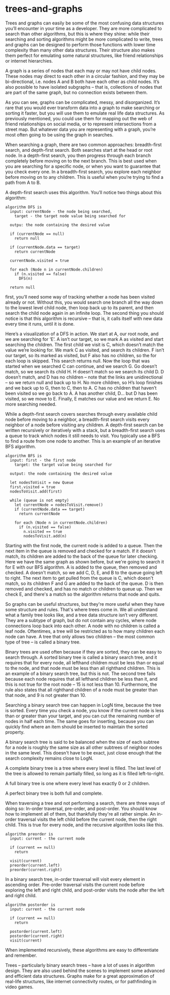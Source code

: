 # trees-and-graphs

Trees and graphs can easily be some of the most confusing data structures
you’ll encounter in your time as a developer. They are more complicated to
search than other algorithms, but this is where they shine: while their
searching and sorting algorithms might be more complicated to write, trees and
graphs can be designed to perform those functions with lower time complexity
than many other data structures. Their structure also makes them perfect for
emulating some natural structures, like friend relationships or internet
hierarchies. 

A graph is a series of nodes that each may or may not have child nodes. These
nodes may direct to each other in a circular fashion, and they may be
bi-directional, i.e. nodes A and B both have each other as child nodes.  It’s
also possible to have isolated subgraphs – that is, collections of nodes that
are part of the same graph, but no connection exists between them. 

As you can see, graphs can be complicated, messy, and disorganized. It’s rare
that you would ever transform data into a graph to make searching or sorting it
faster, but you will use them to emulate real life data structures. As
previously mentioned, you could use them for mapping out the web of friend
relationships on social media, or to represent intersections from a street map.
But whatever data you are representing with a graph, you’re most often going to
be using the graph in searches. 

When searching a graph, there are two common approaches: breadth-first search,
and depth-first search. Both searches start at the head or root node. In a
depth-first search, you then progress through each branch completely before
moving on to the next branch. This is best used when you are searching for a
specific node, or when you want to guarantee that you check every one. In a
breadth-first search, you explore each neighbor before moving on to any
children. This is useful when you’re trying to find a path from A to B. 

A depth-first search uses this algorithm. You’ll notice two things about this
algorithm: 

```
algorithm DFS is
  input: currentNode - the node being searched,
    target - the target node value being searched for
    
  outpu: the node containing the desired value
  
  if (currentNode == null)
    return null
    
  if (currentNode.data == target)
    return currentNode
    
  currentNode.visited = true
  
  for each (Node n in currentNode.children)
    if (n.visited == false)
      DFS(n)
  
  return null
```

first, you’ll need some way of tracking whether a node has been visited already
or not. Without this, you would search one branch all the way down to the
lowest level child node, then loop back up to its parent, and then search the
child node again in an infinite loop. The second thing you should notice is
that this algorithm is recursive – that is, it calls itself with new data every
time it runs, until it is done. 

Here’s a visualization of a DFS in action. We start at A, our root node, and we
are searching for ‘E’. A isn’t our target, so we mark A as visited and start
searching the children. The first child we visit is C, which doesn’t match the
value we’re looking for. We mark C as visited, and search its children. F isn’t
our target, so its marked as visited, but F also has no children, so the for
each loop is skipped. This search returns null. Now the loop that was started
when we searched C can continue, and we search G. Go doesn’t match, so we
search its child H. H doesn’t match so we search its child D. D doesn’t match,
and D has no children – note that the links are unidirectional – so we return
null and back up to H. No more children, so H’s loop finishes and we back up to
G, then to C, then to A. C has no children that haven’t been visited so we go
back to A. A has another child, D… but D has been visited, so we move to E.
Finally, E matches our value and we return E. No more searching needed. 

While a depth-first search covers searches through every available child node
before moving to a neighbor, a breadth-first search visits every neighbor of a
node before visiting any children. A depth-first search can be written
recursively or iteratively with a stack, but a breadth-first search uses a
queue to track which nodes it still needs to visit. You typically use a BFS to
find a route from one node to another. This is an example of an iterative BFS
algorithm. 

```
algorithm BFS is
  input: first - the first node
    target: the target value being searched for
    
  output: the node containing the desired value
  
  let nodesToVisit = new Queue
  first.visited = true
  nodesToVisit.add(first)
  
  while (queue is not empty)
    let currentNode = nodesToVisit.remove()
    if (currentNode.data == target)
      return currentNode
      
    for each (Node n in currentNode.children)
      if (n.visited == false)
        n.visited == true
        nodesToVisit.add(n)
```

Starting with the first node, the current node is added to a queue. Then the
next item in the queue is removed and checked for a match. If it doesn't match,
its children are added to the back of the queue for later checking. Here we
have the same graph as shown before, but we're going to search it for E with
our BFS algorithm. A is added to the queue, then removed and checked. A doesn't
match, so we add C, D, E, and B to the queue going left to right. The next item
to get pulled from the queue is C, which doesn't match, so its children F and G
are added to the back of the queue. D is then removed and checked, and has no
match or children to queue up. Then we check E, and there's a match so the
algorithm returns that node and quits. 

So graphs can be useful structures, but they're more useful when they have some
structure and rules. That's where trees come in. We all understand what a
family tree looks like, and a tree data structure isn’t very different. They
are a subtype of graph, but do not contain any cycles, where node connections
loop back into each other. A node with no children is called a leaf node.
Oftentimes, a tree will be restricted as to how many children each node can
have. A tree that only allows two children – the most common type of tree – is
called a binary tree. 

Binary trees are used often because if they are sorted, they can be easy to
search through. A sorted binary tree is called a binary search tree, and it
requires that for every node, all lefthand children must be less than or equal
to the node, and that node must be less than all righthand children. This is an
example of a binary search tree, but this is not. The second tree fails because
each node requires that all lefthand children be less than it, and this is not
true for the root node – 15 is not less than 10. Furthermore, the rule also
states that all righthand children of a node must be greater than that node,
and 9 is not greater than 10. 

Searching a binary search tree can happen in LogN time, because the tree is
sorted. Every time you check a node, you know if the current node is less than
or greater than your target, and you can cut the remaining number of nodes in
half each time. The same goes for inserting, because you can quickly find where
an item should be inserted to maintain the sorted property. 

A binary search tree is said to be balanced when the size of each subtree for a
node is roughly the same size as all other subtrees of neighbor nodes in the
same level. This doesn't have to be exact, just close enough that the search
complexity remains close to LogN. 

A complete binary tree is a tree where every level is filled. The last level of
the tree is allowed to remain partially filled, so long as it is filled
left-to-right. 

A full binary tree is one where every level has exactly 0 or 2 children. 

A perfect binary tree is both full and complete. 

When traversing a tree and not performing a search, there are three ways of
doing so: In-order traversal, pre-order, and post-order. You should know how to
implement all of them, but thankfully they're all rather simple. An in-order
traversal visits the left child before the current node, then the right child.
This is true for every node, and the recursive algorithm looks like this. 

```
algorithm preorder is
  input: current - the current node
  
  if (current == null)
    return
    
  visit(current)
  preorder(current.left)
  preorder(current.right)
```

In a binary search tree, in-order traversal will visit every element in
ascending order. Pre-order traversal visits the current node before exploring
the left and right child, and post-order visits the node after the left and
right child. 

```
algorithm postorder is
  input: current - the current node
  
  if (current == null)
    return
    
  postorder(current.left)
  postorder(current.right)
  visit(current)
```

When implemented recursively, these algorithms are easy to differentiate and
remember.

Trees – particularly binary search trees – have a lot of uses in algorithm
design. They are also used behind the scenes to implement some advanced and
efficient data structures. Graphs make for a great approximation of real-life
structures, like internet connectivity routes, or for pathfinding in video
games. 
